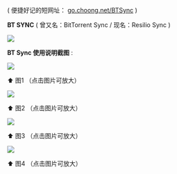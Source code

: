 ( 便捷好记的短网址： [go.choong.net/BTSync](http://go.choong.net/BTSync) )

**BT SYNC** ( 曾又名：BitTorrent Sync  / 现名：Resilio Sync ) 

<img src="https://img.iplaysoft.com/wp-content/uploads/2013/btsync/btsync.png?raw=true"/>

**BT Sync 使用说明截图** :

<img src="https://taoste.github.io/Hello-World/Technical%20File(PDF)/ProgramThink/BTSync/1.4.111/BT%20sync%20使用说明截图/1.jpg?raw=true"/>

⬆ 图1 （点击图片可放大）

<img src="https://taoste.github.io/Hello-World/Technical%20File(PDF)/ProgramThink/BTSync/1.4.111/BT%20sync%20使用说明截图/2.jpg?raw=true"/>

⬆ 图2 （点击图片可放大）

<img src="https://taoste.github.io/Hello-World/Technical%20File(PDF)/ProgramThink/BTSync/1.4.111/BT%20sync%20使用说明截图/3.png?raw=true"/>

⬆ 图3 （点击图片可放大）

<img src="https://taoste.github.io/Hello-World/Technical%20File(PDF)/ProgramThink/BTSync/1.4.111/BT%20sync%20使用说明截图/4.jpg?raw=true"/>

⬆ 图4 （点击图片可放大）
